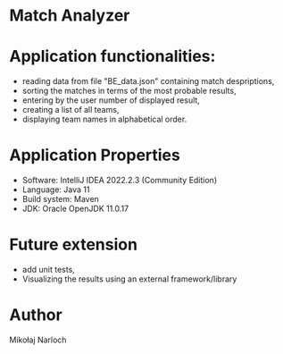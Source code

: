 # Match Analyzer

# Application functionalities:

- reading data from file "BE_data.json" containing match despriptions,
- sorting the matches in terms of the most probable results,
- entering by the user number of displayed result,
- creating a list of all teams,
- displaying team names in alphabetical order.

# Application Properties
- Software: IntelliJ IDEA 2022.2.3 (Community Edition)
- Language: Java 11
- Build system: Maven
- JDK: Oracle OpenJDK 11.0.17

# Future extension
 - add unit tests,
 - Visualizing the results using an external framework/library 

# Author
Mikołaj Narloch
